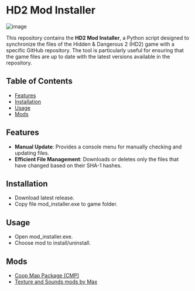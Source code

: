 # HD2 Mod Installer
![image](https://github.com/user-attachments/assets/77d12014-649b-40bd-afe0-e5839eca21fa)

This repository contains the **HD2 Mod Installer**, a Python script designed to synchronize the files of the Hidden & Dangerous 2 (HD2) game with a specific GitHub repository. The tool is particularly useful for ensuring that the game files are up to date with the latest versions available in the repository.

## Table of Contents

- [Features](#features)
- [Installation](#installation)
- [Usage](#usage)
- [Mods](#mods)


## Features

- **Manual Update**: Provides a console menu for manually checking and updating files.
- **Efficient File Management**: Downloads or deletes only the files that have changed based on their SHA-1 hashes.
  
## Installation

- Download latest release.
- Copy file mod_installer.exe to game folder.
  
## Usage
- Open mod_installer.exe.
- Choose mod to install/uninstall.

## Mods
- [Coop Map Package (CMP)](https://github.com/ehylla93/had2-cmp)
- [Texture and Sounds mods by Max](https://github.com/DarkMatro/Texture-and-Sounds-mods-by-Max)
